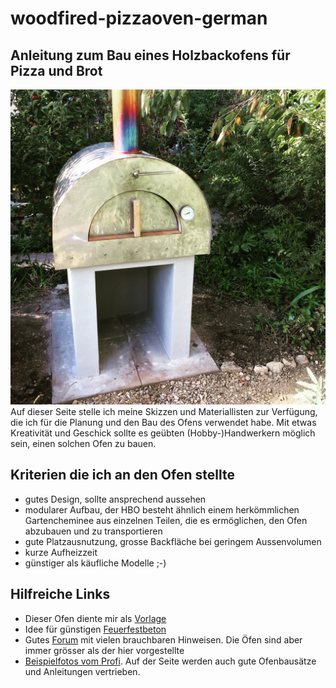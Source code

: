 # woodfired-pizzaoven-german
Anleitung zum Bau eines Holzbackofens für Pizza und Brot
--------------------------------------------------------
![Pizzaofen](img/endprodukt/IMG_5557.JPG?raw=true)
Auf dieser Seite stelle ich meine Skizzen und Materiallisten zur Verfügung, die ich für die Planung und den Bau des Ofens verwendet habe. Mit etwas Kreativität und Geschick sollte es geübten (Hobby-)Handwerkern möglich sein, einen solchen Ofen zu bauen. 

## Kriterien die ich an den Ofen stellte
* gutes Design, sollte ansprechend aussehen
* modularer Aufbau, der HBO besteht ähnlich einem herkömmlichen Gartencheminee aus einzelnen Teilen, die es ermöglichen, den Ofen abzubauen und zu transportieren
* gute Platzausnutzung, grosse Backfläche bei geringem Aussenvolumen
* kurze Aufheizzeit
* günstiger als käufliche Modelle ;-)

## Hilfreiche Links
* Dieser Ofen diente mir als [Vorlage](https://www.mimosa.ch/pizzaofen-und-brotofen-party-mit-sockel-rheinkies-fein-mimosa)
* Idee für günstigen [Feuerfestbeton](https://www.grillsportverein.de/forum/threads/bewaehrte-schoenheit-und-aufstrebender-juengling.195312/)
* Gutes [Forum](https://www.grillsportverein.de/forum/forums/holzbackofen.76/) mit  vielen brauchbaren Hinweisen. Die Öfen sind aber immer grösser als der hier vorgestellte
* [Beispielfotos vom Profi](https://www.pizzaofenbau.ch). Auf der Seite werden auch gute Ofenbausätze und Anleitungen vertrieben.



